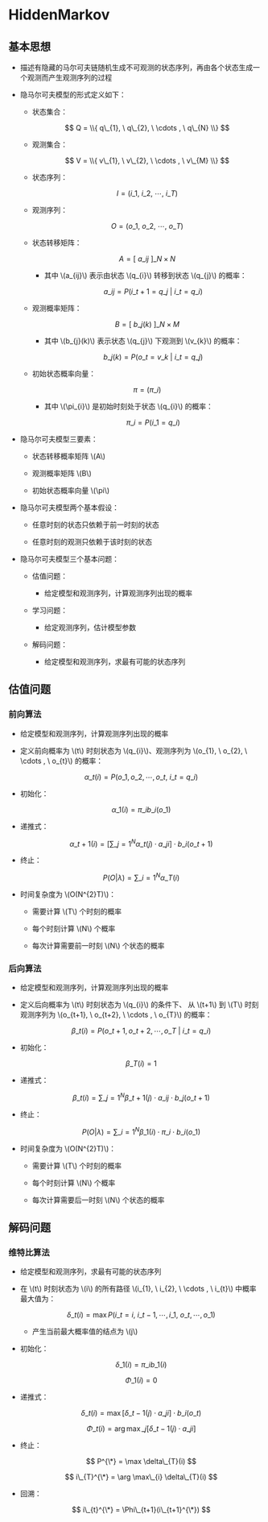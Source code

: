 <script type="text/javascript" src="http://cdn.mathjax.org/mathjax/latest/MathJax.js?config=default"></script>

# HiddenMarkov

## 基本思想

- 描述有隐藏的马尔可夫链随机生成不可观测的状态序列，再由各个状态生成一个观测而产生观测序列的过程

- 隐马尔可夫模型的形式定义如下：

	- 状态集合：

		$$ Q = \\{ q\_{1}, \ q\_{2}, \ \cdots , \ q\_{N} \\} $$

	- 观测集合：

		$$ V = \\{ v\_{1}, \ v\_{2}, \ \cdots , \ v\_{M} \\} $$

	- 状态序列：

		$$ I = (i\_{1}, \ i\_{2}, \ \cdots , \ i\_{T}) $$

	- 观测序列：

		$$ O = (o\_{1}, \ o\_{2}, \ \cdots , \ o\_{T}) $$

	- 状态转移矩阵：

		$$ A = \left[ \ a\_{ij} \ \right]\_{N \times N} $$

		- 其中 \\(a\_{ij}\\) 表示由状态 \\(q\_{i}\\) 转移到状态 \\(q\_{j}\\) 的概率：

			$$ a\_{ij} = P(i\_{t+1}=q\_{j} \ | \ i\_{t}=q\_{i}) $$

	- 观测概率矩阵：

		$$ B = \left[ \ b\_{j}(k) \ \right]\_{N \times M} $$

		- 其中 \\(b\_{j}(k)\\) 表示状态 \\(q\_{j}\\) 下观测到 \\(v\_{k}\\) 的概率：

			$$ b\_{j}(k) = P(o\_{t}=v\_{k} \ | \ i\_{t}=q\_{j}) $$

	- 初始状态概率向量：

		$$ \pi = (\pi\_{i}) $$

		- 其中 \\(\pi\_{i}\\) 是初始时刻处于状态 \\(q\_{i}\\) 的概率：

			$$ \pi\_{i} = P(i\_{1}=q\_{i}) $$

- 隐马尔可夫模型三要素：

	- 状态转移概率矩阵 \\(A\\)

	- 观测概率矩阵 \\(B\\)

	- 初始状态概率向量 \\(\pi\\)

- 隐马尔可夫模型两个基本假设：

	- 任意时刻的状态只依赖于前一时刻的状态

	- 任意时刻的观测只依赖于该时刻的状态

- 隐马尔可夫模型三个基本问题：

	- 估值问题：

		- 给定模型和观测序列，计算观测序列出现的概率

	- 学习问题：

		- 给定观测序列，估计模型参数

	- 解码问题：

		- 给定模型和观测序列，求最有可能的状态序列

## 估值问题

### 前向算法

- 给定模型和观测序列，计算观测序列出现的概率

- 定义前向概率为 \\(t\\) 时刻状态为 \\(q\_{i}\\)、观测序列为 \\(o\_{1}, \ o\_{2}, \ \cdots , \ o\_{t}\\) 的概率：

	$$ \alpha\_{t}(i) = P(o\_{1}, o\_{2}, \cdots , o\_{t}, \ i\_{t}=q\_{i}) $$

- 初始化：

	$$ \alpha\_{1}(i) = \pi\_{i} b\_{i}(o\_{1}) $$

- 递推式：

	$$ \alpha\_{t+1}(i) = \left[ \sum\_{j=1}^{N} \alpha\_{t}(j) \cdot a\_{ji} \right] \cdot b\_{i}(o\_{t+1}) $$

- 终止：

	$$ P(O | \lambda) = \sum\_{i=1}^{N} \alpha\_{T}(i) $$

- 时间复杂度为 \\(O(N^{2}T)\\)：

	- 需要计算 \\(T\\) 个时刻的概率

	- 每个时刻计算 \\(N\\) 个概率

	- 每次计算需要前一时刻 \\(N\\) 个状态的概率

### 后向算法	

- 给定模型和观测序列，计算观测序列出现的概率

- 定义后向概率为 \\(t\\) 时刻状态为 \\(q\_{i}\\) 的条件下、 从 \\(t+1\\) 到 \\(T\\) 时刻观测序列为 \\(o\_{t+1}, \ o\_{t+2}, \ \cdots , \ o\_{T}\\) 的概率：

	$$ \beta\_{t}(i) = P(o\_{t+1}, o\_{t+2}, \cdots , o\_{T} \ | \ i\_{t}=q\_{i} )$$

- 初始化：

	$$ \beta\_{T}(i) = 1 $$

- 递推式：

	$$ \beta\_{t}(i) = \sum\_{j=1}^{N} \beta\_{t+1}(j) \cdot a\_{ij} \cdot b\_{j}(o\_{t+1}) $$

- 终止：

	$$ P(O | \lambda) = \sum\_{i=1}^{N} \beta\_{1}(i) \cdot \pi\_{i} \cdot b\_{i}(o\_{1}) $$

- 时间复杂度为 \\(O(N^{2}T)\\)：

	- 需要计算 \\(T\\) 个时刻的概率

	- 每个时刻计算 \\(N\\) 个概率

	- 每次计算需要后一时刻 \\(N\\) 个状态的概率


## 解码问题

### 维特比算法

- 给定模型和观测序列，求最有可能的状态序列

- 在 \\(t\\) 时刻状态为 \\(i\\) 的所有路径 \\(i\_{1}, \ i\_{2}, \ \cdots , \ i\_{t}\\) 中概率最大值为：

	$$ \delta\_{t}(i) = \max P(i\_{t}=i, \ i\_{t-1}, \cdots , i\_{1}, \ o\_{t}, \cdots , o\_{1}) $$

	- 产生当前最大概率值的结点为 \\(j\\)

- 初始化：

	$$ \delta\_{1}(i) = \pi\_{i} b\_{1}(i) $$

	$$ \Phi\_{1}(i) = 0 $$

- 递推式：

	$$ \delta\_{t}(i) = \max \left[ \delta\_{t-1}(j) \cdot a\_{ji} \right] \cdot b\_{i}(o\_{t}) $$

	$$ \Phi\_{t}(i) = \arg \max\_{j} \left[ \delta\_{t-1}(j) \cdot a\_{ji} \right] $$

- 终止：

	$$ P^{\*} = \max \delta\_{T}(i) $$

	$$ i\_{T}^{\*} = \arg \max\_{i} \delta\_{T}(i) $$

- 回溯：

	$$ i\_{t}^{\*} = \Phi\_{t+1}(i\_{t+1}^{\*}) $$